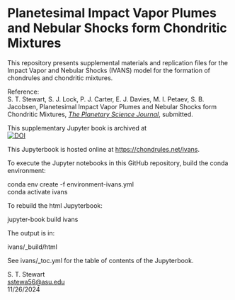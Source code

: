 # Planetesimal Impact Vapor Plumes and Nebular Shocks form Chondritic Mixtures

This repository presents supplemental materials and replication files for the Impact Vapor and Nebular Shocks (IVANS) model for the formation of chondrules and chondritic mixtures.<p>

Reference:<br>
S. T. Stewart, S. J. Lock, P. J. Carter, E. J. Davies, M. I. Petaev, S. B. Jacobsen, Planetesimal Impact Vapor Plumes and Nebular Shocks form Chondritic Mixtures, <i>[The Planetary Science Journal](https://iopscience.iop.org/journal/2632-3338)</i>, submitted.

This supplementary Jupyter book is archived at <br>
[![DOI](https://zenodo.org/badge/DOI/10.5281/zenodo.14226607.svg)](https://doi.org/10.5281/zenodo.14226607)

This Jupyterbook is hosted online at https://chondrules.net/ivans.

To execute the Jupyter notebooks in this GitHub repository, build the conda environment:<p>

conda env create -f environment-ivans.yml<br>
conda activate ivans<p>

To rebuild the html Jupyterbook:<p>

jupyter-book build ivans<p>

The output is in:<p>

ivans/_build/html<p>

See ivans/_toc.yml for the table of contents of the Jupyterbook.<p>

S. T. Stewart<br>
sstewa56@asu.edu<br>
11/26/2024<br>
